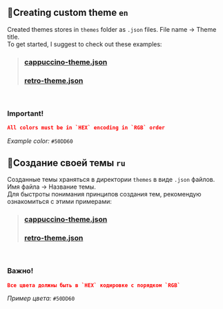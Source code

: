 ## 🎨Creating custom theme `en`
Created themes stores in `themes` folder as `.json` files. File name → Theme title.
<br/>
To get started, I suggest to check out these examples:
> ### [cappuccino-theme.json](https://github.com/supchyan/yum2-theme-toolkit/blob/main/themes/example-cappuccino-theme.json)
> ### [retro-theme.json](https://github.com/supchyan/yum2-theme-toolkit/blob/main/themes/example-retro-theme.json)
<br/>

### Important!
```json 
All colors must be in `HEX` encoding in `RGB` order
```
_Example color:_ `#50DD60`
<br/>

## 🎨Создание своей темы `ru`
Созданные темы храняться в директории `themes` в виде `.json` файлов. Имя файла → Название темы.
<br/>
Для быстроты понимания принципов создания тем, рекомендую ознакомиться с этими примерами:
> ### [cappuccino-theme.json](https://github.com/supchyan/yum2-theme-toolkit/blob/main/themes/example-cappuccino-theme.json)
> ### [retro-theme.json](https://github.com/supchyan/yum2-theme-toolkit/blob/main/themes/example-retro-theme.json)
<br/>

### Важно!
```json 
Все цвета должны быть в `HEX` кодировке с порядком `RGB`
```
_Пример цвета:_ `#50DD60`

